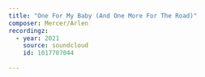 ```yaml
---
title: "One For My Baby (And One More For The Road)"
composer: Mercer/Arlen
recordingz:
  - year: 2021
    source: soundcloud
    id: 1017707044
 
---
```


